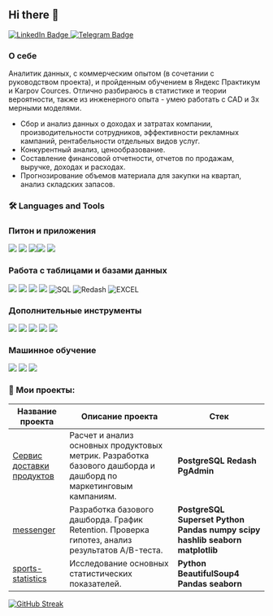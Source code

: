 ## Hi there 👋

<div id="badges">
  <a href="https://www.linkedin.com/in/федор-чебанов/">
    <img src="https://img.shields.io/badge/LinkedIn-blue?style=for-the-badge&logo=linkedin&logoColor=white" alt="LinkedIn Badge"/>
  </a>
  <a href="https://t.me/todur8?start">
    <img src="https://img.shields.io/badge/Telegram-blue?style=for-the-badge&logo=telegram&logoColor=white" alt="Telegram Badge"/>
  </a>
</div>


### О себе

Аналитик данных, с коммерческим опытом (в сочетании с руководством проекта), и пройденным обучением в Яндекс Практикум и Karpov Cources. Отлично разбираюсь в статистике и теории вероятности, также из инженерного опыта - умею работать с CAD и 3х мерными моделями.


- Сбор и анализ данных о доходах и затратах компании, производительности сотрудников,
эффективности рекламных кампаний, рентабельности отдельных видов услуг.
- Конкурентный анализ, ценообразование.
- Составление финансовой отчетности, отчетов по продажам, выручке, доходах и расходах.
- Прогнозирование объемов материала для закупки на квартал, анализ складских запасов.


###  🛠️ Languages and Tools 

### Питон и приложения
<img src="https://img.shields.io/badge/Python-3776AB?style=for-the-badge&logo=python&logoColor=FFA500"/> <img src="https://img.shields.io/badge/FastAPI-009688?style=for-the-badge&logo=fastapi&logoColor=white"/> <img src="https://img.shields.io/badge/Telegram API-26A5E4?style=for-the-badge&logo=telegram&logoColor=white"/><img src="https://img.shields.io/badge/requests-3776AB?style=for-the-badge"/> <img src="https://img.shields.io/badge/Beautiful Soup-3776AB?style=for-the-badge"/> 

### Работа с таблицами и базами данных
<img src="https://img.shields.io/badge/pandas-150458?style=for-the-badge&logo=pandas&logoColor=FFA500"/> <img src="https://img.shields.io/badge/numpy-013243?style=for-the-badge&logo=numpy&logoColor=black"/> <img src="https://img.shields.io/badge/postgresql-B0C4DE?style=for-the-badge&logo=postgresql&logoColor=4169E1"/> 
<img src="https://img.shields.io/badge/clickhouse-B0C4DE?style=for-the-badge&logo=clickhouse&logoColor=FFCC01"/>
![SQL](https://img.shields.io/badge/-SQL-00A4EF?style=for-the-badge&logo=SQL)
![Redash](https://img.shields.io/badge/-Redash-E44D26?style=for-the-badge&logo=Redash)
![EXCEL](https://img.shields.io/badge/-EXCEL-FF?style=for-the-badge&logo=EXCEL)

### Дополнительные инструменты
<img src="https://img.shields.io/badge/git-B0C4DE?style=for-the-badge&logo=git&logoColor=F05032"/> <img src="https://img.shields.io/badge/jupyter-B0C4DE?style=for-the-badge&logo=jupyter&logoColor=F37626"/> <img src="https://img.shields.io/badge/docker-2496ED?style=for-the-badge&logo=docker&logoColor=white"/> <img src="https://img.shields.io/badge/airflow-FF4500?style=for-the-badge&logo=apacheairflow&logoColor=black"/> <img src="https://img.shields.io/badge/pytest-3776AB?style=for-the-badge"/> 

### Машинное обучение
<img src="https://img.shields.io/badge/sklearn-3776AB?style=for-the-badge&logo=scikitlearn&logoColor=F7931E"/> <img src="https://img.shields.io/badge/catboost-FFA500?style=for-the-badge"/>  <img src="https://img.shields.io/badge/xgboost-26A5E4?style=for-the-badge"/>


### :book: Мои проекты:
|Название проекта| Описание проекта| Стек|
|----------------|-----------------|-----|
|[Сервис доставки продуктов](https://github.com/TODUR8/SQL)|Расчет и анализ основных продуктовых метрик. Разработка базового дашборда и дашборд по маркетинговым кампаниям.|**PostgreSQL** **Redash** **PgAdmin**|
|[messenger](https://github.com/TODUR8/messenger)|Разработка базового дашборда. График Retention. Проверка гипотез, анализ результатов А/B-теста.|**PostgreSQL** **Superset** **Python** **Pandas** **numpy** **scipy** **hashlib** **seaborn** **matplotlib** |
|[sports-statistics](https://github.com/TODUR8/sports-statistics)|Исследование основных статистических показателей.|**Python** **BeautifulSoup4** **Pandas** **seaborn**|






[![GitHub Streak](https://streak-stats.demolab.com?user=TODUR8&theme=transparent&hide_border=true&mode=weekly&fire=FF2222&dates=2C68F6&currStreakLabel=2C68F6&currStreakNum=2C68F6)](https://git.io/streak-stats)











<!--
**TODUR8/TODUR8** is a ✨ _special_ ✨ repository because its `README.md` (this file) appears on your GitHub profile.

Here are some ideas to get you started:

- 🔭 I’m currently working on ...
- 🌱 I’m currently learning ...
- 👯 I’m looking to collaborate on ...
- 🤔 I’m looking for help with ...
- 💬 Ask me about ...
- 📫 How to reach me: ...
- 😄 Pronouns: ...
- ⚡ Fun fact: ...
-->
